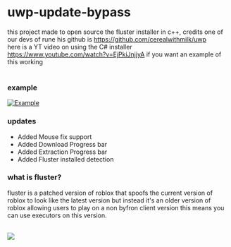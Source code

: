 # uwp-update-bypass
this project made to open source the fluster installer in c++, credits one of our devs of rune his github is https://github.com/cerealwithmilk/uwp
<br>here is a YT video on using the C# installer https://www.youtube.com/watch?v=EjPkiJnjjyA if you want an example of this working<br><br>

### example
[![Example](https://img.youtube.com/vi/BQ-WsBOkGAA/hqdefault.jpg)]([https://youtu.be/T-D1KVIuvjA](https://www.youtube.com/watch?v=BQ-WsBOkGAA))


### updates
- Added Mouse fix support
- Added Download Progress bar
- Added Extraction Progress bar
- Added Fluster installed detection


### what is fluster?
fluster is a patched version of roblox that spoofs the current version of roblox to look like the latest version but instead it's an older version of roblox allowing users to play on a non byfron client version
this means you can use executors on this version. <br><br>

<img src="https://cdn.discordapp.com/attachments/1158980830165745674/1164325048182640731/image.png?ex=6542cd33&is=65305833&hm=d26acc6e6d70b24662d537ce716e9a6dabb1cd2d5afb50fdca2475e27434bdce&"></img>
